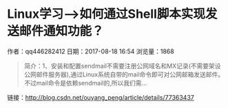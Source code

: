 # Linux学习-->如何通过Shell脚本实现发送邮件通知功能？
作者：qq446282412
日期：2017-08-18 16:54
浏览量：1868
> 简介：1、安装和配置sendmail不需要注册公网域名和MX记录(不需要架设公网邮件服务器),通过Linux系统自带的mail命令即可对公网邮箱发送邮件。不过mail命令是依赖sendmail的,所以我们需...

 链接：http://blog.csdn.net/ouyang_peng/article/details/77363437
